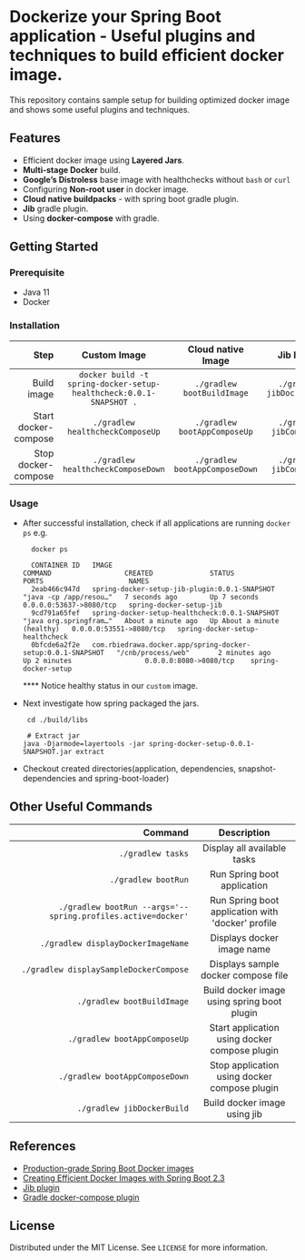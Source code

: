 # Dockerize your Spring Boot application - Useful plugins and techniques to build efficient docker image.

This repository contains sample setup for building optimized docker image and shows some useful plugins and techniques.

## Features

* Efficient docker image using **Layered Jars**.
* **Multi-stage Docker** build.
* **Google’s Distroless** base image with healthchecks without `bash` or `curl`
* Configuring **Non-root user** in docker image.
* **Cloud native buildpacks** - with spring boot gradle plugin.
* **Jib** gradle plugin.
* Using **docker-compose** with gradle.

## Getting Started

### Prerequisite

* Java 11
* Docker

### Installation

|Step| Custom Image | Cloud native Image| Jib Image |
| -------------:|:--------:|:--------:|:--------:|
| Build image | `docker build -t spring-docker-setup-healthcheck:0.0.1-SNAPSHOT .` |`./gradlew bootBuildImage` |`./gradlew jibDockerBuild` | 
| Start docker-compose |  `./gradlew healthcheckComposeUp` | `./gradlew bootAppComposeUp` |`./gradlew jibComposeUp` | 
| Stop docker-compose |  `./gradlew healthcheckComposeDown` | `./gradlew bootAppComposeDown` |`./gradlew jibComposeUp` |

### Usage

* After successful installation, check if all applications are running `docker ps` e.g.
    ```shell
      docker ps
  
      CONTAINER ID   IMAGE                                                         COMMAND                  CREATED              STATUS                        PORTS                     NAMES
      2eab466c947d   spring-docker-setup-jib-plugin:0.0.1-SNAPSHOT                 "java -cp /app/resou…"   7 seconds ago        Up 7 seconds                  0.0.0.0:53637->8080/tcp   spring-docker-setup-jib
      9cd791a65fef   spring-docker-setup-healthcheck:0.0.1-SNAPSHOT                "java org.springfram…"   About a minute ago   Up About a minute (healthy)   0.0.0.0:53551->8080/tcp   spring-docker-setup-healthcheck
      0bfcde6a2f2e   com.rbiedrawa.docker.app/spring-docker-setup:0.0.1-SNAPSHOT   "/cnb/process/web"       2 minutes ago        Up 2 minutes                  0.0.0.0:8080->8080/tcp    spring-docker-setup
    ```
  **** Notice healthy status in our `custom` image.

* Next investigate how spring packaged the jars.
  ```shell
   cd ./build/libs
  
   # Extract jar
  java -Djarmode=layertools -jar spring-docker-setup-0.0.1-SNAPSHOT.jar extract
  ```
  
* Checkout created directories(application, dependencies, snapshot-dependencies and spring-boot-loader) 

## Other Useful Commands

| Command | Description | 
| -------------:|:--------:|
| `./gradlew tasks` | Display all available tasks |
| `./gradlew bootRun` | Run Spring boot application |
| `./gradlew bootRun --args='--spring.profiles.active=docker'` | Run Spring boot application with 'docker' profile |
| `./gradlew displayDockerImageName` | Displays docker image name |
| `./gradlew displaySampleDockerCompose` | Displays sample docker compose file  |
| `./gradlew bootBuildImage` | Build docker image using spring boot plugin|
| `./gradlew bootAppComposeUp` | Start application using docker compose plugin |
| `./gradlew bootAppComposeDown` | Stop application using docker compose plugin |
| `./gradlew jibDockerBuild` | Build docker image using jib |

## References

* [Production-grade Spring Boot Docker images](https://pete-woods.com/2019/02/production-grade-spring-boot-docker-images/)
* [Creating Efficient Docker Images with Spring Boot 2.3](https://spring.io/blog/2020/08/14/creating-efficient-docker-images-with-spring-boot-2-3)
* [Jib plugin](https://github.com/GoogleContainerTools/jib)
* [Gradle docker-compose plugin](https://github.com/avast/gradle-docker-compose-plugin)

## License

Distributed under the MIT License. See `LICENSE` for more information.